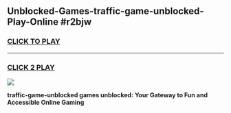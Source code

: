 
## Unblocked-Games-traffic-game-unblocked-Play-Online #r2bjw
<h3>
<a href="https://news.freeplayer.one?title=traffic-game-unblocked&ref=3">CLICK TO PLAY</a></h3>
<hr>

<h3>
<a href="https://news.freeplayer.one?title=traffic-game-unblocked&ref=3">CLICK 2 PLAY</a>
  
</h3>

<a href="https://news.freeplayer.one?title=traffic-game-unblocked&ref=3"><img src="https://clearcache.store/games.png"></a>


**traffic-game-unblocked games unblocked: Your Gateway to Fun and Accessible Online Gaming**
